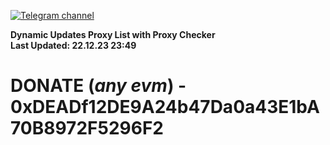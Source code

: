 [![Telegram channel](https://img.shields.io/endpoint?url=https://runkit.io/damiankrawczyk/telegram-badge/branches/master?url=https://t.me/n4z4v0d)](https://t.me/n4z4v0d) 

**Dynamic Updates Proxy List with Proxy Checker**  
**Last Updated: 22.12.23 23:49**

# DONATE (_any evm_) - 0xDEADf12DE9A24b47Da0a43E1bA70B8972F5296F2
